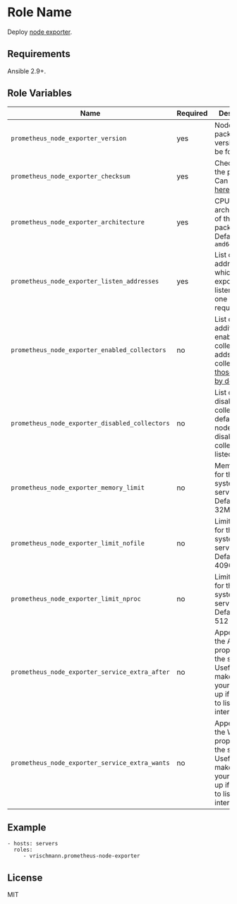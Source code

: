 Role Name
=========

Deploy [node exporter](https://github.com/prometheus/node_exporter).

Requirements
------------

Ansible 2.9+.

Role Variables
--------------

| Name           | Required | Description                         |
| -------------- | -------- | ----------------------------------- |
| `prometheus_node_exporter_version` | yes | Node exporter package version. Can be found [here](https://github.com/prometheus/node_exporter/releases) |
| `prometheus_node_exporter_checksum` | yes | Checksum of the package. Can be found [here](https://github.com/prometheus/node_exporter/releases) |
| `prometheus_node_exporter_architecture` | yes | CPU architecture of the package. Defaults to `amd64` |
| `prometheus_node_exporter_listen_addresses` | yes | List of addresses on which node exporter will listen (at least one is required) |
| `prometheus_node_exporter_enabled_collectors` | no | List of additionally enabled collectors. It adds collectors to [those enabled by default](https://github.com/prometheus/node_exporter#enabled-by-default) |
| `prometheus_node_exporter_disabled_collectors` | no | List of disabled collectors. By default node_exporter disables collectors listed [here](https://github.com/prometheus/node_exporter#disabled-by-default) |
| `prometheus_node_exporter_memory_limit` | no | Memory limit for the systemd service. Defaults to 32M |
| `prometheus_node_exporter_limit_nofile` | no | LimitNOFILE for the systemd service. Defaults to 4096 |
| `prometheus_node_exporter_limit_nproc` | no | LimitNPROC for the systemd service. Defaults to 512 |
| `prometheus_node_exporter_service_extra_after` | no | Appends to the After= property of the service. Useful to make sure your VPN is up if you need to listen on its interface |
| `prometheus_node_exporter_service_extra_wants` | no | Appends to the Wants= property of the service. Useful to make sure your VPN is up if you need to listen on its interface |

Example
-------

```
- hosts: servers
  roles:
     - vrischmann.prometheus-node-exporter
```

License
-------

MIT
